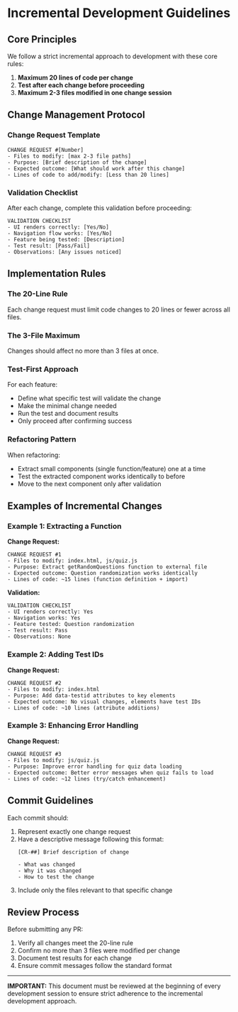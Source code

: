 # Incremental Development Guidelines

## Core Principles

We follow a strict incremental approach to development with these core rules:

1. **Maximum 20 lines of code per change**
2. **Test after each change before proceeding**
3. **Maximum 2-3 files modified in one change session**

## Change Management Protocol

### Change Request Template

```
CHANGE REQUEST #[Number]
- Files to modify: [max 2-3 file paths]
- Purpose: [Brief description of the change]
- Expected outcome: [What should work after this change]
- Lines of code to add/modify: [Less than 20 lines]
```

### Validation Checklist

After each change, complete this validation before proceeding:

```
VALIDATION CHECKLIST
- UI renders correctly: [Yes/No]
- Navigation flow works: [Yes/No]
- Feature being tested: [Description]
- Test result: [Pass/Fail]
- Observations: [Any issues noticed]
```

## Implementation Rules

### The 20-Line Rule
Each change request must limit code changes to 20 lines or fewer across all files.

### The 3-File Maximum
Changes should affect no more than 3 files at once.

### Test-First Approach
For each feature:
- Define what specific test will validate the change
- Make the minimal change needed
- Run the test and document results
- Only proceed after confirming success

### Refactoring Pattern
When refactoring:
- Extract small components (single function/feature) one at a time
- Test the extracted component works identically to before
- Move to the next component only after validation

## Examples of Incremental Changes

### Example 1: Extracting a Function

**Change Request:**
```
CHANGE REQUEST #1
- Files to modify: index.html, js/quiz.js
- Purpose: Extract getRandomQuestions function to external file
- Expected outcome: Question randomization works identically
- Lines of code: ~15 lines (function definition + import)
```

**Validation:**
```
VALIDATION CHECKLIST
- UI renders correctly: Yes
- Navigation works: Yes
- Feature tested: Question randomization
- Test result: Pass
- Observations: None
```

### Example 2: Adding Test IDs

**Change Request:**
```
CHANGE REQUEST #2
- Files to modify: index.html
- Purpose: Add data-testid attributes to key elements
- Expected outcome: No visual changes, elements have test IDs
- Lines of code: ~10 lines (attribute additions)
```

### Example 3: Enhancing Error Handling

**Change Request:**
```
CHANGE REQUEST #3
- Files to modify: js/quiz.js
- Purpose: Improve error handling for quiz data loading
- Expected outcome: Better error messages when quiz fails to load
- Lines of code: ~12 lines (try/catch enhancement)
```

## Commit Guidelines

Each commit should:
1. Represent exactly one change request
2. Have a descriptive message following this format:
   ```
   [CR-##] Brief description of change
   
   - What was changed
   - Why it was changed
   - How to test the change
   ```
3. Include only the files relevant to that specific change

## Review Process

Before submitting any PR:
1. Verify all changes meet the 20-line rule
2. Confirm no more than 3 files were modified per change
3. Document test results for each change
4. Ensure commit messages follow the standard format

---

**IMPORTANT:** This document must be reviewed at the beginning of every development session to ensure strict adherence to the incremental development approach.
